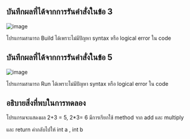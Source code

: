 ## บันทึกผลที่ได้จากการรันคำสั่งในข้อ 3

![image](https://github.com/Phetteepop/03376836-OOP-2566-Lab-05/assets/144197367/e8351fa8-167f-4449-9c19-5ac3bc97c010)


โปรแกรมสามารถ Build ได้เพราะไม่มีปัญหา syntax หรือ logical error ใน code

##  บันทึกผลที่ได้จากการรันคำสั่งในข้อ 5

![image](https://github.com/Phetteepop/03376836-OOP-2566-Lab-05/assets/144197367/974dc592-6ec0-4c37-9018-057e9355445c)


โปรแกรมสามารถ Run ได้เพราะไม่มีปัญหา syntax หรือ logical error ใน code

## อธิบายสิ่งที่พบในการทดลอง

โปรแกรมจะแสดงผล 2+3 = 5, 2*3= 6 มีการเรียกใช้ method จาก add และ multiply 

และ return ค่ากลับไปให้ int a , int b 
